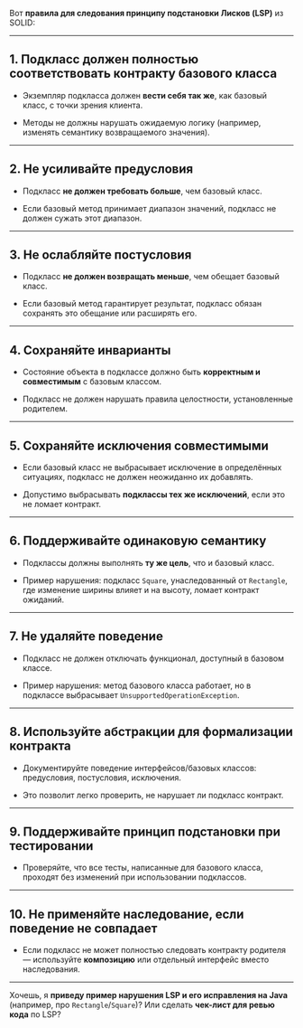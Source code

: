 Вот **правила для следования принципу подстановки Лисков (LSP)** из SOLID:

---

## 1. Подкласс должен полностью соответствовать контракту базового класса

- Экземпляр подкласса должен **вести себя так же**, как базовый класс, с точки зрения клиента.
    
- Методы не должны нарушать ожидаемую логику (например, изменять семантику возвращаемого значения).
    

---

## 2. Не усиливайте предусловия

- Подкласс **не должен требовать больше**, чем базовый класс.
    
- Если базовый метод принимает диапазон значений, подкласс не должен сужать этот диапазон.
    

---

## 3. Не ослабляйте постусловия

- Подкласс **не должен возвращать меньше**, чем обещает базовый класс.
    
- Если базовый метод гарантирует результат, подкласс обязан сохранять это обещание или расширять его.
    

---

## 4. Сохраняйте инварианты

- Состояние объекта в подклассе должно быть **корректным и совместимым** с базовым классом.
    
- Подкласс не должен нарушать правила целостности, установленные родителем.
    

---

## 5. Сохраняйте исключения совместимыми

- Если базовый класс не выбрасывает исключение в определённых ситуациях, подкласс не должен неожиданно их добавлять.
    
- Допустимо выбрасывать **подклассы тех же исключений**, если это не ломает контракт.
    

---

## 6. Поддерживайте одинаковую семантику

- Подклассы должны выполнять **ту же цель**, что и базовый класс.
    
- Пример нарушения: подкласс `Square`, унаследованный от `Rectangle`, где изменение ширины влияет и на высоту, ломает контракт ожиданий.
    

---

## 7. Не удаляйте поведение

- Подкласс не должен отключать функционал, доступный в базовом классе.
    
- Пример нарушения: метод базового класса работает, но в подклассе выбрасывает `UnsupportedOperationException`.
    

---

## 8. Используйте абстракции для формализации контракта

- Документируйте поведение интерфейсов/базовых классов: предусловия, постусловия, исключения.
    
- Это позволит легко проверить, не нарушает ли подкласс контракт.
    

---

## 9. Поддерживайте принцип подстановки при тестировании

- Проверяйте, что все тесты, написанные для базового класса, проходят без изменений при использовании подклассов.
    

---

## 10. Не применяйте наследование, если поведение не совпадает

- Если подкласс не может полностью следовать контракту родителя — используйте **композицию** или отдельный интерфейс вместо наследования.
    

---

Хочешь, я **приведу пример нарушения LSP и его исправления на Java** (например, про `Rectangle`/`Square`)? Или сделать **чек-лист для ревью кода** по LSP?